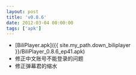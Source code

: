 ```yaml
---
layout: post
title: 'v0.8.6'
date: 2012-03-04 00:00:00
tags: ['apk']
---
```

- [BiliPlayer.apk]({{ site.my_path.down_biliplayer }}/BiliPlayer_0.8.6_ep41.apk) <br />
- 修正中文账号不能登录的问题 <br />
- 修正弹幕君的缩水 <br />
